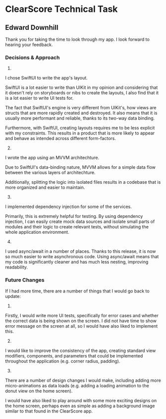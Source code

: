
# ClearScore Technical Task
## Edward Downhill

Thank you for taking the time to look through my app. I look forward to hearing your feedback.



### Decisions & Approach

1)
I chose SwiftUI to write the app's layout.

SwiftUI is a lot easier to write than UIKit in my opinion and considering that it doesn't rely on storyboards or nibs to create the layouts, I also find that it is a lot easier to write UI tests for.

The fact that SwiftUI's engine is very different from UIKit's, how views are structs that are more rapidly created and destroyed. It also means that it is usually more performant and reliable, thanks to its two-way data binding.

Furthermore, with SwiftUI, creating layouts requires me to be less explicit with my constraints. This results in a product that is more likely to appear and behave as intended across different form-factors.

2)
I wrote the app using an MVVM architechture.

Due to SwiftUI's data-binding nature, MVVM allows for a simple data flow between the various layers of architechture.

Additionally, splitting the logic into isolated files results in a codebase that is more organized and easier to maintain.

3) 
I implemented dependency injection for some of the services.

Primarily, this is extremely helpful for testing. By using dependency injection, I can easily create mock data sources and isolate small parts of modules and their logic to create relevant tests, without simulating the whole application environment.

4)
I used async/await in a number of places. Thanks to this release, it is now so much easier to write asynchronous code. Using async/await means that my code is significantly cleaner and has much less nesting, improving readability.

### Future Changes

If I had more time, there are a number of things that I would go back to update:

1)
Firstly, I would write more UI tests, specifically for error cases and whether the correct data is being shown on the screen. I did not have time to show error message on the screen at all, so I would have also liked to implement this.

2)
I would like to improve the consistency of the app, creating standard view modifiers, components, and parameters that could be implemented throughout the application (e.g. corner radius, padding).

3)
There are a number of design changes I would make, including adding more micro-animations as data loads (e.g. adding a loading animation to the donut view on the home screen).

I would have also liked to play around with some more exciting designs on the home screen, perhaps even as simple as adding a background image similar to that found in the ClearScore app.
